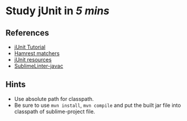# Study jUnit in *5 mins*

## References
* [jUnit Tutorial](http://www.mkyong.com/tutorials/junit-tutorials/)
* [Hamrest matchers](https://code.google.com/archive/p/hamcrest/wikis/Tutorial.wiki)
* [jUnit resources](http://junit.org/junit4/)
* [SublimeLinter-javac](https://github.com/SublimeLinter/SublimeLinter-javac)

## Hints
* Use absolute path for classpath.
* Be sure to use `mvn install`, `mvn compile` and put the built jar file into classpath of sublime-project file.
